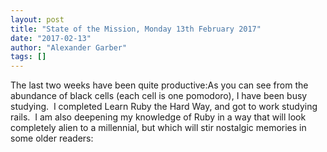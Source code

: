 ```yaml
---
layout: post
title: "State of the Mission, Monday 13th February 2017"
date: "2017-02-13"
author: "Alexander Garber"
tags: []
---
```


The last two weeks have been quite productive:As you can see from the abundance of black cells (each cell is one pomodoro), I have been busy studying.  I completed Learn Ruby the Hard Way, and got to work studying rails.  I am also deepening my knowledge of Ruby in a way that will look completely alien to a millennial, but which will stir nostalgic memories in some older readers: